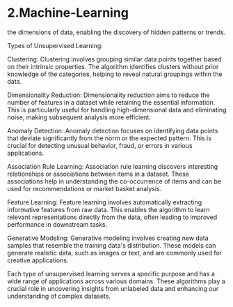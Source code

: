 # 2.Machine-Learning
 the dimensions of data, enabling the discovery of hidden patterns or trends.

Types of Unsupervised Learning:

Clustering:
Clustering involves grouping similar data points together based on their intrinsic properties. The algorithm identifies clusters without prior knowledge of the categories, helping to reveal natural groupings within the data.

Dimensionality Reduction:
Dimensionality reduction aims to reduce the number of features in a dataset while retaining the essential information. This is particularly useful for handling high-dimensional data and eliminating noise, making subsequent analysis more efficient.

Anomaly Detection:
Anomaly detection focuses on identifying data points that deviate significantly from the norm or the expected pattern. This is crucial for detecting unusual behavior, fraud, or errors in various applications.

Association Rule Learning:
Association rule learning discovers interesting relationships or associations between items in a dataset. These associations help in understanding the co-occurrence of items and can be used for recommendations or market basket analysis.

Feature Learning:
Feature learning involves automatically extracting informative features from raw data. This enables the algorithm to learn relevant representations directly from the data, often leading to improved performance in downstream tasks.

Generative Modeling:
Generative modeling involves creating new data samples that resemble the training data's distribution. These models can generate realistic data, such as images or text, and are commonly used for creative applications.

Each type of unsupervised learning serves a specific purpose and has a wide range of applications across various domains. These algorithms play a crucial role in uncovering insights from unlabeled data and enhancing our understanding of complex datasets.
